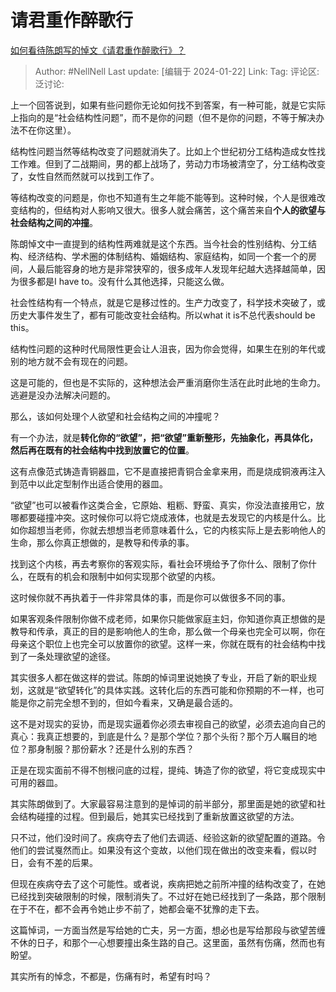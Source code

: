 # 请君重作醉歌行
[如何看待陈朗写的悼文《请君重作醉歌行》？](https://www.zhihu.com/question/640359835/answer/3371680901)

> Author: #NellNell
> Last update: [编辑于 2024-01-22]
> Link:
> Tag: 
> 评论区:
> 泛讨论:

上一个回答说到，如果有些问题你无论如何找不到答案，有一种可能，就是它实际上指向的是“社会结构性问题”，而不是你的问题（但不是你的问题，不等于解决办法不在你这里）。

结构性问题当然等结构改变了问题就消失了。比如上个世纪初分工结构造成女性找工作难。但到了二战期间，男的都上战场了，劳动力市场被清空了，分工结构改变了，女性自然而然就可以找到工作了。

等结构改变的问题是，你也不知道有生之年能不能等到。这种时候，个人是很难改变结构的，但结构对人影响又很大。很多人就会痛苦，这个痛苦来自**个人的欲望与社会结构之间的冲撞**。

陈朗悼文中一直提到的结构性两难就是这个东西。当今社会的性别结构、分工结构、经济结构、学术圈的体制结构、婚姻结构、家庭结构，如同一个套一个的房间，人最后能容身的地方是非常狭窄的，很多成年人发现年纪越大选择越简单，因为很多都是I have to。没有什么其他选择，只能这么做。

社会性结构有一个特点，就是它是移过性的。生产力改变了，科学技术突破了，或历史大事件发生了，都有可能改变社会结构。所以what it is不总代表should be this。

结构性问题的这种时代局限性更会让人沮丧，因为你会觉得，如果生在别的年代或别的地方就不会有现在的问题。

这是可能的，但也是不实际的，这种想法会严重消磨你生活在此时此地的生命力。逃避是没办法解决问题的。

那么，该如何处理个人欲望和社会结构之间的冲撞呢？

有一个办法，就是**转化你的“欲望”，把“欲望”重新整形，先抽象化，再具体化，然后再在既有的社会结构中找到放置它的位置**。

这有点像范式铸造青铜器皿，它不是直接把青铜合金拿来用，而是烧成铜液再注入到范中以此定型制作出适合使用的器皿。

“欲望”也可以被看作这类合金，它原始、粗粝、野蛮、真实，你没法直接用它，放哪都要碰撞冲突。这时候你可以将它烧成液体，也就是去发现它的内核是什么。比如你超想当老师，你就去想想当老师意味着什么，它的内核实际上是去影响他人的生命，那么你真正想做的，是教导和传承的事。

找到这个内核，再去考察你的客观实际，看社会环境给予了你什么、限制了你什么，在既有的机会和限制中如何实现那个欲望的内核。

这时候你就不再执着于一件非常具体的事，而是你可以做很多不同的事。

如果客观条件限制你做不成老师，如果你只能做家庭主妇，你知道你真正想做的是教导和传承，真正的目的是影响他人的生命，那么做一个母亲也完全可以啊，你在母亲这个职位上也完全可以放置你的欲望。这样一来，你就在既有的社会结构中找到了一条处理欲望的途径。

其实很多人都在做这样的尝试。陈朗的悼词里说她换了专业，开启了新的职业规划，这就是“欲望转化”的具体实践。这转化后的东西可能和你预期的不一样，也可能是你之前完全想不到的，但如今看来，又确是最合适的。

这不是对现实的妥协，而是现实逼着你必须去审视自己的欲望，必须去追向自己的真心：我真正想要的，到底是什么？是那个学位？那个头衔？那个万人瞩目的地位？那身制服？那份薪水？还是什么别的东西？

正是在现实面前不得不刨根问底的过程，提纯、铸造了你的欲望，将它变成现实中可用的器皿。

其实陈朗做到了。大家最容易注意到的是悼词的前半部分，那里面是她的欲望和社会结构碰撞的过程。但到最后，她其实已经找到了重新放置这欲望的方法。

只不过，他们没时间了。疾病夺去了他们去调适、经验这新的欲望配置的道路。令他们的尝试戛然而止。如果没有这个变故，以他们现在做出的改变来看，假以时日，会有不差的后果。

但现在疾病夺去了这个可能性。或者说，疾病把她之前所冲撞的结构改变了，在她已经找到突破限制的时候，限制消失了。不过好在她已经找到了一条路，那个限制在于不在，都不会再令她止步不前了，她都会毫不犹豫的走下去。

这篇悼词，一方面当然是写给她的亡夫，另一方面，想必也是写给那段与欲望苦缠不休的日子，和那个一心想要撞出条生路的自己。这里面，虽然有伤痛，然而也有盼望。

其实所有的悼念，不都是，伤痛有时，希望有时吗？

